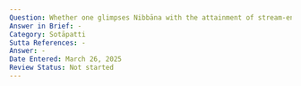```yaml
---
Question: Whether one glimpses Nibbāna with the attainment of stream-entry?
Answer in Brief: -
Category: Sotāpatti
Sutta References: -
Answer: -
Date Entered: March 26, 2025
Review Status: Not started
---
```

